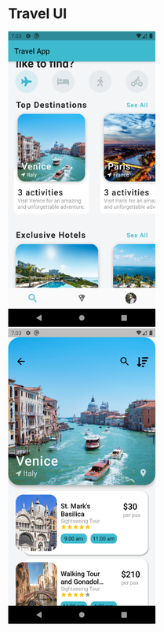# Travel UI
<img src='screenshot/home.png' width='300'>
<img src='screenshot/details.png' width='300'>
